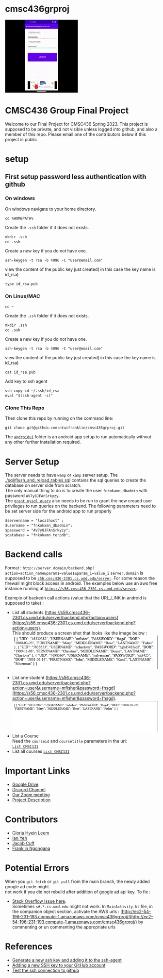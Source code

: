 # cmsc436grproj  

<img src='./imgs/banner.gif'>  

# CMSC436 Group Final Project
Welcome to our Final Project for CMSC436 Spring 2023.
This project is supposed to be private, and not visible unless logged into github, and also a member of this repo.
Please email one of the contributors below if this project is public

# setup
## First setup password less authentication with github  
### On windows  
On windows navigate to your home directory.
```
cd %HOMEPATH%
```  
Create the `.ssh` folder if it does not exists.  

```
mkdir .ssh
cd .ssh
```  

Create a new key if you do not have one.  

```
ssh-keygen -t rsa -b 4096 -C "user@email.com"
```  

view the content of the public key just created( in this case the key name is id_rsa)
```
type id_rsa.pub
```  

### On Linux/MAC

```
cd ~
```  
Create the `.ssh` folder if it does not exists.  

```
mkdir .ssh
cd .ssh
```  

Create a new key if you do not have one.  

```
ssh-keygen -t rsa -b 4096 -C "user@email.com"
```  

view the content of the public key just created( in this case the key name is id_rsa)
```
cat id_rsa.pub
```  

Add key to ssh agent
```
ssh-copy-id ~/.ssh/id_rsa
eval "$(ssh-agent -s)"
```

### Clone This Repo
Then clone this repo by running on the command line:
```
git clone git@github.com:ntuifranklin/cmsc436grproj.git
```
The [`androidui`](https://github.com/ntuifranklin/cmsc436grproj/tree/main/androidui) folder is an android app setup to run automatically without any other further installation required.

# Server Setup
The server needs to have `wamp` or `xamp` server setup.
The [./sql/flush_and_reload_tables.sql](./sql/flush_and_reload_tables.sql) contains the sql queries to create the database on server side from scratch.  
The only manual thing to do is to create the user `fnkokamn_dbadmin` with password `AV7y8JFAnSrkyzy`.  
The [`grant mysql query`](https://dev.mysql.com/doc/refman/8.0/en/grant.html) also needs to be run to grant the new creaed user privileges to run queries on the backend. 
The following parameters need to be set server side for the android app to run properly 
```
$servername = "localhost" ;
$username = "fnkokamn_dbadmin";
$password = "AV7y8JFAnSrkyzy"; 
$database = "fnkokamn_terpdb";
```

# Backend calls
Format : `http://server.domain/backend.php?action=action_name&param1=value1&param_i=value_i`
`server.domain` is supposed to be [`s56.cmsc436-2301.cs.umd.edu/server`](https://s56.cmsc436-2301.cs.umd.edu/server). For some reason the firewall might block access in android. 
The examples below use an aws free instance running at [`https://s56.cmsc436-2301.cs.umd.edu/server`](https://s56.cmsc436-2301.cs.umd.edu/server/).   

Example of backedn call actions (value that the URL_LINK in android is supposed to take) :
- List all students 
 [https://s56.cmsc436-2301.cs.umd.edu/server/backend.php?action=users](https://s56.cmsc436-2301.cs.umd.edu/server/backend.php?action=users).  
 This should produce a screen shot that looks like the image below : 
 ![All students image](./imgs/allstudents.png).  
- List one student
[https://s56.cmsc436-2301.cs.umd.edu/server/backend.php?action=user&username=mfisher&password=fhsgd](https://s56.cmsc436-2301.cs.umd.edu/server/backend.php?action=user&username=mfisher&password=fhsgd).  
 ![List one student](./imgs/onestudent.png)
- List a Course  
Need the `courseid` and `coursetitle` parameters in the url:  
[`List CMSC131`](https://s56.cmsc436-2301.cs.umd.edu/server/backend.php?action=course&courseid=CMSC131)
- List all courses
[`List CMSC131`](https://s56.cmsc436-2301.cs.umd.edu/server/backend.php?action=courses)

# Important Links 
- [Google Drive](https://drive.google.com/drive/folders/1S7O9GnaQ03TETIQG_aGKG_-kH0UECRlk)
- [Discord Channel](https://discord.com/channels/1088169035402846349/)
- [Our Zoom meeting](https://umd.zoom.us/j/3773753652)
- [Project Description](https://drive.google.com/file/d/1IuR6Oc_YbCJ_7MTXSxKA6H6RYk8fBHRP/view?usp=share_link)

# Contributors
- [Gloria Hyein Leem](#contributors-by-alphaebetical-order)
- [Ian Yeh](https://github.com/ilyeh)
- [Jacob Cuff](https://github.com/jcuff1)
- [Franklin Ngongang](https://github.com/ntuifranklin)

# Potential Errors  
When you `git fetch` or `git pull` from the main branch, the newly added google ad code might  
not work if you did not rebuild after addition of google ad api key. To fix :
- [Stack Overflow Issue here](https://stackoverflow.com/questions/52458939/can-not-resolve-com-google-android-gms-ads-mobileads).  
Sometimes `s#.*.cs.umd.edu` might not work. In `MainActivity.kt` file, in the companion object section, activate the AWS urls  :
[http://ec2-54-196-231-193.compute-1.amazonaws.com/cmsc436grproj/](http://ec2-54-196-231-193.compute-1.amazonaws.com/cmsc436grproj/)
by commenting or un commenting the appropriate urls
# References

- [Generate a new ssh key and adding it to the ssh-agent](https://docs.github.com/en/authentication/connecting-to-github-with-ssh/generating-a-new-ssh-key-and-adding-it-to-the-ssh-agent)
- [Adding a new SSH key to your GitHub account](https://docs.github.com/en/authentication/connecting-to-github-with-ssh/adding-a-new-ssh-key-to-your-github-account?platform=linux)
- [Test the ssh connection to github](https://docs.github.com/en/authentication/connecting-to-github-with-ssh/testing-your-ssh-connection)
